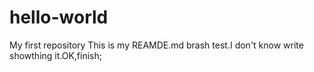 # hello-world
My first repository
This is my REAMDE.md brash test.I don't know write showthing it.OK,finish; 
